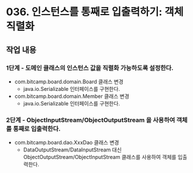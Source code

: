 # 036. 인스턴스를 통째로 입출력하기: 객체 직렬화

## 작업 내용

### 1단계 - 도메인 클래스의 인스턴스 값을 직렬화 가능하도록 설정한다.

- com.bitcamp.board.domain.Board 클래스 변경
  - java.io.Serializable 인터페이스를 구현한다.
- com.bitcamp.board.domain.Member 클래스 변경
  - java.io.Serializable 인터페이스를 구현한다.

### 2단계 - ObjectInputStream/ObjectOutputStream 을 사용하여 객체를 통째로 입출력한다.

- com.bitcamp.board.dao.XxxDao 클래스 변경
  - DataOutputStream/DataInputStream 대신 ObjectOutputStream/ObjectInputStream 클래스를 사용하여 객체를 입출력한다.






